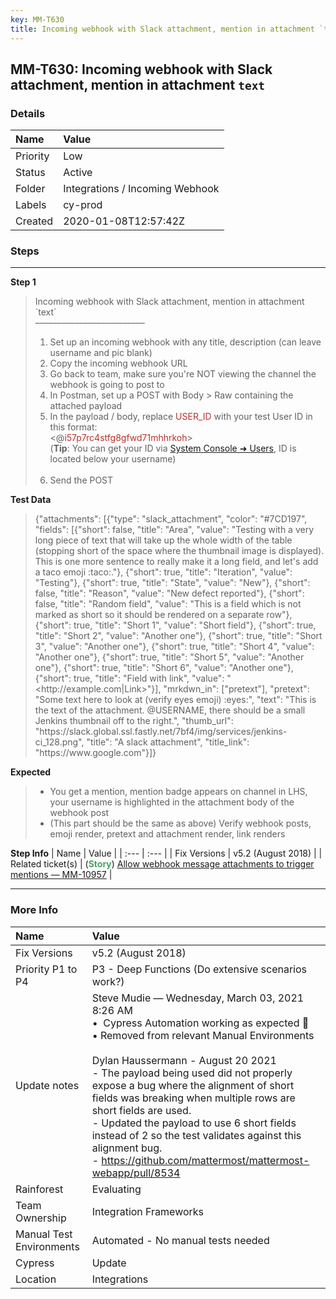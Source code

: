 ```yaml
---
key: MM-T630
title: Incoming webhook with Slack attachment, mention in attachment `text`
---
```


## MM-T630: Incoming webhook with Slack attachment, mention in attachment `text`

### Details

| Name     | Value                           |
| :------- | :------------------------------ |
| Priority | Low                             |
| Status   | Active                          |
| Folder   | Integrations / Incoming Webhook |
| Labels   | cy-prod                         |
| Created  | 2020-01-08T12:57:42Z            |

### Steps

<hr/>

**Step 1**

> <article>Incoming webhook with Slack attachment, mention in attachment `text`<br />–––––––––––––––––––––––––<ol><li>Set up an incoming webhook with any title, description (can leave username and pic blank)</li><li>Copy the incoming webhook URL</li><li>Go back to team, make sure you're NOT viewing the channel the webhook is going to post to</li><li>In Postman, set up a POST with Body &gt; Raw containing the attached payload</li><li>In the payload / body, replace <span style="color:rgb(184, 49, 47)">USER_ID</span> with your test User ID in this format:<br />&lt;@<span style="color:rgb(184, 49, 47)">i57p7rc4stfg8gfwd71mhhrkoh</span>&gt;<br />(<strong>Tip</strong>: You can get your ID via <a href="https://postgres.test.mattermost.com/admin_console/user_management/users" rel="noopener noreferrer" target="_blank">System Console ➜ Users</a>, ID is located below your username)<br /><br /></li><li>Send the POST</li></ol></article>

**Test Data**

> <article>{"attachments": [{"type": "slack_attachment", "color": "#7CD197", "fields": [{"short": false, "title": "Area", "value": "Testing with a very long piece of text that will take up the whole width of the table (stopping short of the space where the thumbnail image is displayed). This is one more sentence to really make it a long field, and let's add a taco emoji :taco:."}, {"short": true, "title": "Iteration", "value": "Testing"}, {"short": true, "title": "State", "value": "New"}, {"short": false, "title": "Reason", "value": "New defect reported"}, {"short": false, "title": "Random field", "value": "This is a field which is not marked as short so it should be rendered on a separate row"}, {"short": true, "title": "Short 1", "value": "Short field"}, {"short": true, "title": "Short 2", "value": "Another one"}, {"short": true, "title": "Short 3", "value": "Another one"}, {"short": true, "title": "Short 4", "value": "Another one"}, {"short": true, "title": "Short 5", "value": "Another one"}, {"short": true, "title": "Short 6", "value": "Another one"}, {"short": true, "title": "Field with link", "value": "&lt;http://example.com|Link&gt;"}], "mrkdwn_in": ["pretext"], "pretext": "Some text here to look at (verify eyes emoji) :eyes:", "text": "This is the text of the attachment. @USERNAME, there should be a small Jenkins thumbnail off to the right.", "thumb_url": "https://slack.global.ssl.fastly.net/7bf4/img/services/jenkins-ci_128.png", "title": "A slack attachment", "title_link": "https://www.google.com"}]}</article>

**Expected**

> <article><ul><li>You get a mention, mention badge appears on channel in LHS, your username is highlighted in the attachment body of the webhook post</li><li>(This part should be the same as above) Verify webhook posts, emoji render, pretext and attachment render, link renders</li></ul></article>

**Step Info**
| Name | Value |
| :--- | :--- |
| Fix Versions | v5.2 (August 2018) |
| Related ticket(s) | (<strong><span style="color:rgb(65, 168, 95)">Story</span></strong>) <a href="https://mattermost.atlassian.net/browse/MM-10957">Allow webhook message attachments to trigger mentions — MM-10957</a> |

<hr/>

### More Info

| Name                     | Value                                                                                                                                                                                                                                                                                                                                                                                                                                                                                                                                       |
| :----------------------- | :------------------------------------------------------------------------------------------------------------------------------------------------------------------------------------------------------------------------------------------------------------------------------------------------------------------------------------------------------------------------------------------------------------------------------------------------------------------------------------------------------------------------------------------ |
| Fix Versions             | v5.2 (August 2018)                                                                                                                                                                                                                                                                                                                                                                                                                                                                                                                          |
| Priority P1 to P4        | P3 - Deep Functions (Do extensive scenarios work?)                                                                                                                                                                                                                                                                                                                                                                                                                                                                                          |
| Update notes             | Steve Mudie — Wednesday, March 03, 2021 8:26 AM<br />•  Cypress Automation working as expected 🎉<br />• Removed from relevant Manual Environments<br /><br />Dylan Haussermann - August 20 2021<br />- The payload being used did not properly expose a bug where the alignment of short fields was breaking when multiple rows are short fields are used.<br />- Updated the payload to use 6 short fields instead of 2 so the test validates against this alignment bug.<br />- https://github.com/mattermost/mattermost-webapp/pull/8534 |
| Rainforest               | Evaluating                                                                                                                                                                                                                                                                                                                                                                                                                                                                                                                                  |
| Team Ownership           | Integration Frameworks                                                                                                                                                                                                                                                                                                                                                                                                                                                                                                                      |
| Manual Test Environments | Automated - No manual tests needed                                                                                                                                                                                                                                                                                                                                                                                                                                                                                                          |
| Cypress                  | Update                                                                                                                                                                                                                                                                                                                                                                                                                                                                                                                                      |
| Location                 | Integrations                                                                                                                                                                                                                                                                                                                                                                                                                                                                                                                                |
